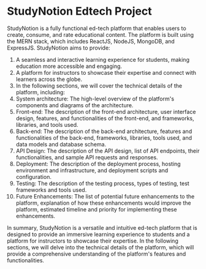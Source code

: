 # StudyNotion Edtech Project
StudyNotion is a fully functional ed-tech platform that enables users to create, consume, and rate educational content. The platform is built using the MERN stack, which includes ReactJS, NodeJS, MongoDB, and ExpressJS.
StudyNotion aims to provide:

1. A seamless and interactive learning experience for students, making education more accessible and engaging.
2. A platform for instructors to showcase their expertise and connect with learners across the globe.
3. In the following sections, we will cover the technical details of the platform, including:
4. System architecture: The high-level overview of the platform's components and diagrams of the architecture.
5. Front-end: The description of the front-end architecture, user interface design, features, and functionalities of the front-end, and frameworks, libraries, and tools used.
6. Back-end: The description of the back-end architecture, features and functionalities of the back-end, frameworks, libraries, tools used, and data models and database schema.
7. API Design: The description of the API design, list of API endpoints, their functionalities, and sample API requests and responses.
8. Deployment: The description of the deployment process, hosting environment and infrastructure, and deployment scripts and configuration.
9. Testing: The description of the testing process, types of testing, test frameworks and tools used.
10. Future Enhancements: The list of potential future enhancements to the platform, explanation of how these enhancements would improve the platform, estimated timeline and priority for implementing these enhancements.

In summary, StudyNotion is a versatile and intuitive ed-tech platform that is designed to provide an immersive learning experience to students and a platform for instructors to showcase their expertise. In the following sections, we will delve into the technical details of the platform, which will provide a comprehensive understanding of the platform's features and functionalities.
